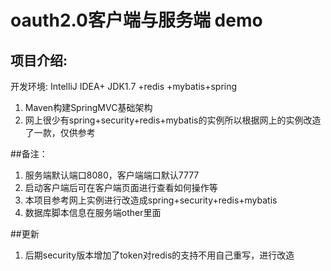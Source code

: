 oauth2.0客户端与服务端 demo
============

项目介绍:
---------------
 开发环境: IntelliJ IDEA+ JDK1.7 +redis +mybatis+spring
        
1. Maven构建SpringMVC基础架构
2. 网上很少有spring+security+redis+mybatis的实例所以根据网上的实例改造了一款，仅供参考





##备注：
1. 服务端默认端口8080，客户端端口默认7777
2. 启动客户端后可在客户端页面进行查看如何操作等
3. 本项目参考网上实例进行改造成spring+security+redis+mybatis
3. 数据库脚本信息在服务端other里面


##更新
1. 后期security版本增加了token对redis的支持不用自己重写，进行改造




